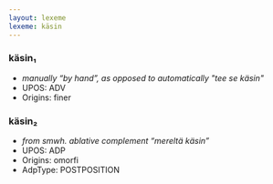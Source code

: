 ```yaml
---
layout: lexeme
lexeme: käsin
---
```


###  käsin₁

* _manually “by hand”, as opposed to automatically "tee se käsin"_
* UPOS:  ADV
* Origins: finer 


###  käsin₂

* _from smwh. ablative complement “mereltä käsin”_
* UPOS:  ADP
* Origins: omorfi 
* AdpType:  POSTPOSITION

